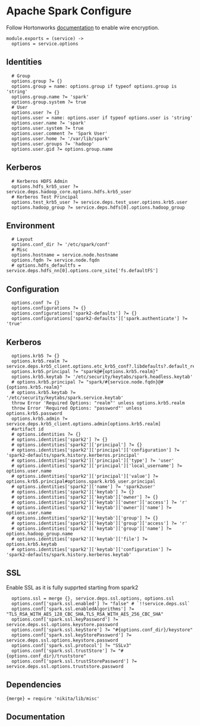 
# Apache Spark Configure
Follow Hortonworks [documentation][spark2-ssl] to enable wire encryption.

    module.exports = (service) ->
      options = service.options

## Identities

      # Group
      options.group ?= {}
      options.group = name: options.group if typeof options.group is 'string'
      options.group.name ?= 'spark'
      options.group.system ?= true
      # User
      options.user ?= {}
      options.user = name: options.user if typeof options.user is 'string'
      options.user.name ?= 'spark'
      options.user.system ?= true
      options.user.comment ?= 'Spark User'
      options.user.home ?= '/var/lib/spark'
      options.user.groups ?= 'hadoop'
      options.user.gid ?= options.group.name

## Kerberos

      # Kerberos HDFS Admin
      options.hdfs_krb5_user ?= service.deps.hadoop_core.options.hdfs.krb5_user
      # Kerberos Test Principal
      options.test_krb5_user ?= service.deps.test_user.options.krb5.user
      options.hadoop_group ?= service.deps.hdfs[0].options.hadoop_group

## Environment

      # Layout
      options.conf_dir ?= '/etc/spark/conf'
      # Misc
      options.hostname = service.node.hostname
      options.fqdn ?= service.node.fqdn
      # options.hdfs_defaultfs = service.deps.hdfs_nn[0].options.core_site['fs.defaultFS']

## Configuration

      options.conf ?= {}
      options.configurations ?= {}
      options.configurations['spark2-defaults'] ?= {}
      options.configurations['spark2-defaults']['spark.authenticate'] ?= 'true'
## Kerberos

      options.krb5 ?= {}
      options.krb5.realm ?= service.deps.krb5_client.options.etc_krb5_conf?.libdefaults?.default_realm
      options.krb5.principal ?= "spark@#{options.krb5.realm}"
      options.krb5.keytab ?= '/etc/security/keytabs/spark.headless.keytab'
      # options.krb5.principal ?= "spark/#{service.node.fqdn}@#{options.krb5.realm}"
      # options.krb5.keytab ?= '/etc/security/keytabs/spark.service.keytab'
      throw Error 'Required Options: "realm"' unless options.krb5.realm
      throw Error 'Required Options: "password"' unless options.krb5.password
      options.krb5.admin ?= service.deps.krb5_client.options.admin[options.krb5.realm]
      #artifact id
      # options.identities ?= {}
      # options.identities['spark2'] ?= {}
      # options.identities['spark2']['principal'] ?= {}
      # options.identities['spark2']['principal']['configuration'] ?= 'spark2-defaults/spark.history.kerberos.principal'
      # options.identities['spark2']['principal']['type'] ?= 'user'
      # options.identities['spark2']['principal']['local_username'] ?= options.user.name
      # options.identities['spark2']['principal']['value'] ?= options.krb5.principal#options.spark.krb5_user.principal
      # options.identities['spark2']['name'] ?= 'spark2user'
      # options.identities['spark2']['keytab'] ?= {}
      # options.identities['spark2']['keytab']['owner'] ?= {}
      # options.identities['spark2']['keytab']['owner']['access'] ?= 'r' 
      # options.identities['spark2']['keytab']['owner']['name'] ?= options.user.name 
      # options.identities['spark2']['keytab']['group'] ?= {}
      # options.identities['spark2']['keytab']['group']['access'] ?= 'r'
      # options.identities['spark2']['keytab']['group']['name'] ?= options.hadoop_group.name
      # options.identities['spark2']['keytab']['file'] ?= options.krb5.keytab
      # options.identities['spark2']['keytab']['configuration'] ?= 'spark2-defaults/spark.history.kerberos.keytab'

## SSL
Enable SSL as it is fully supprted starting from spark2

      options.ssl = merge {}, service.deps.ssl.options, options.ssl
      options.conf['spark.ssl.enabled'] ?= "false" # `!!service.deps.ssl`
      options.conf['spark.ssl.enabledAlgorithms'] ?= "TLS_RSA_WITH_AES_128_CBC_SHA,TLS_RSA_WITH_AES_256_CBC_SHA"
      options.conf['spark.ssl.keyPassword'] ?= service.deps.ssl.options.keystore.password
      options.conf['spark.ssl.keyStore'] ?= "#{options.conf_dir}/keystore"
      options.conf['spark.ssl.keyStorePassword'] ?= service.deps.ssl.options.keystore.password
      options.conf['spark.ssl.protocol'] ?= "SSLv3"
      options.conf['spark.ssl.trustStore'] ?= "#{options.conf_dir}/truststore"
      options.conf['spark.ssl.trustStorePassword'] ?= service.deps.ssl.options.truststore.password

## Dependencies

    {merge} = require 'nikita/lib/misc'

## Documentation

[spark2-ssl]:(https://docs.hortonworks.com/HDPDocuments/HDP2/HDP-2.6.4/bk_spark-component-guide/content/config-spark2-encryption.html)
